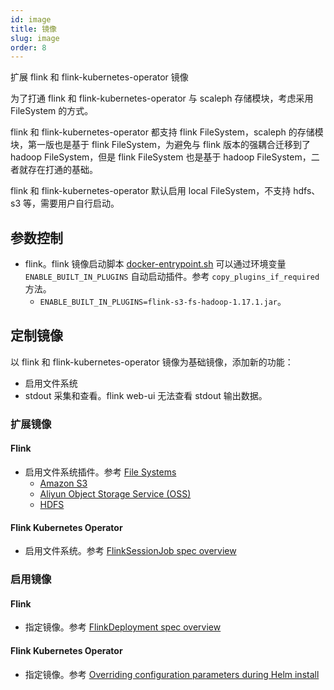 ```yaml
---
id: image
title: 镜像
slug: image
order: 8
---
```


扩展 flink 和 flink-kubernetes-operator 镜像

为了打通 flink 和 flink-kubernetes-operator 与 scaleph 存储模块，考虑采用 FileSystem 的方式。

flink 和 flink-kubernetes-operator 都支持 flink FileSystem，scaleph 的存储模块，第一版也是基于 flink FileSystem，为避免与 flink 版本的强耦合迁移到了 hadoop FileSystem，但是 flink FileSystem 也是基于 hadoop FileSystem，二者就存在打通的基础。

flink 和 flink-kubernetes-operator 默认启用 local FileSystem，不支持 hdfs、s3 等，需要用户自行启动。

## 参数控制

* flink。flink 镜像启动脚本 [docker-entrypoint.sh](https://github.com/apache/flink-docker/blob/master/1.17/scala_2.12-java8-ubuntu/docker-entrypoint.sh) 可以通过环境变量 `ENABLE_BUILT_IN_PLUGINS` 自动启动插件。参考 `copy_plugins_if_required` 方法。
  * `ENABLE_BUILT_IN_PLUGINS=flink-s3-fs-hadoop-1.17.1.jar`。

## 定制镜像

以 flink 和 flink-kubernetes-operator 镜像为基础镜像，添加新的功能：

* 启用文件系统
* stdout 采集和查看。flink web-ui 无法查看 stdout 输出数据。

### 扩展镜像

#### Flink

- 启用文件系统插件。参考 [File Systems](https://nightlies.apache.org/flink/flink-docs-release-1.17/docs/deployment/filesystems/overview/)
  - [Amazon S3](https://nightlies.apache.org/flink/flink-docs-release-1.17/docs/deployment/filesystems/s3/)
  - [Aliyun Object Storage Service (OSS)](https://nightlies.apache.org/flink/flink-docs-release-1.17/docs/deployment/filesystems/oss/)
  - [HDFS](https://nightlies.apache.org/flink/flink-docs-release-1.17/docs/deployment/filesystems/overview/#hadoop-file-system-hdfs-and-its-other-implementations)

#### Flink Kubernetes Operator

- 启用文件系统。参考 [FlinkSessionJob spec overview](https://nightlies.apache.org/flink/flink-kubernetes-operator-docs-release-1.5/docs/custom-resource/overview/#flinksessionjob-spec-overview)

### 启用镜像

#### Flink

- 指定镜像。参考 [FlinkDeployment spec overview](https://nightlies.apache.org/flink/flink-kubernetes-operator-docs-release-1.5/docs/custom-resource/overview/#flinkdeployment-spec-overview)

#### Flink Kubernetes Operator

- 指定镜像。参考 [Overriding configuration parameters during Helm install](https://nightlies.apache.org/flink/flink-kubernetes-operator-docs-release-1.5/docs/operations/helm/#overriding-configuration-parameters-during-helm-install)
